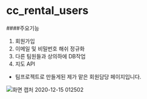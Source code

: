 # cc_rental_users

####주요기능

1. 회원가입
2. 이메일 및 비밀번호 해쉬 정규화
3. 다른 팀원들과 상의하에 DB작업 
4. 지도 API

- 팀프로젝트로 만들게된 제가 맡은 회원담당 페이지입니다. 

![화면 캡처 2020-12-15 012502](https://user-images.githubusercontent.com/66085260/102106842-682f7080-3e74-11eb-9c2e-f5e4020d9b07.png)
